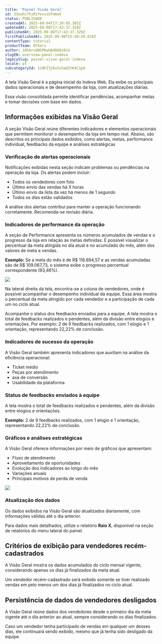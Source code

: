 ```yaml
---
title: 'Painel Visão Geral'
id: 33ouhc7hiMiYevviUfm6wV
status: PUBLISHED
createdAt: 2025-09-04T17:20:05.305Z
updatedAt: 2025-09-08T17:43:37.329Z
publishedAt: 2025-09-08T17:43:37.329Z
firstPublishedAt: 2025-09-08T15:48:59.810Z
contentType: tutorial
productTeam: Others
author: 2AhArvGNSPKwUAd8GOz0iU
slugEN: overview-panel-indeva
legacySlug: painel-visao-geral-indeva
locale: pt
subcategoryId: 1iNFZ3jKoIo5aOZtK4C1pO
---
```


A tela Visão Geral é a página inicial do Indeva Web. Ela exibe os principais dados operacionais e de desempenho da loja, com atualizações diárias.

Essa visão consolidada permite identificar pendências, acompanhar metas e tomar decisões com base em dados.

## Informações exibidas na Visão Geral
A seção Visão Geral reúne diferentes indicadores e elementos operacionais que permitem monitorar o desempenho da loja em tempo real. Abaixo, são descritos os principais dados exibidos, como alertas, metas, performance individual, feedbacks da equipe e análises estratégicas

### Verificação de alertas operacionais
Notificações exibidas nesta seção indicam problemas ou pendências na operação da loja. Os alertas podem incluir:

- Todos os vendedores com foto
- Último envio das vendas há X horas
- Último envio da lista da vez há menos de 1 segundo
- Todos os dias estão validados

A análise dos alertas contribui para manter a operação funcionando corretamente. Recomenda-se revisão diária.

### Indicadores de performance da operação
A seção de Performance apresenta os números acumulados de vendas e o progresso da loja em relação às metas definidas. É possível visualizar o percentual da meta atingida no dia atual e no acumulado do mês, além dos valores de meta e vendas.

**Exemplo:**
Se a meta do mês é de R$ 116.694,57 e as vendas acumuladas são de R$ 109.067,73, o sistema exibe o progresso percentual correspondente (93,46%).

![](https://raw.githubusercontent.com/vtexdocs/help-center-content/refs/heads/main/docs/pt/tutorials/indeva-by-vtex/vis%C3%A3o-geral-indeva/painel-visao-geral-indeva_1.png)

Na lateral direita da tela, encontra-se a coluna de vendedores, onde é possível acompanhar o desempenho individual da equipe. Essa área mostra o percentual da meta atingido por cada vendedor e a participação de cada um no ciclo atual.

Acompanhe o status dos feedbacks enviados para a equipe. A tela mostra o total de feedbacks realizados e pendentes, além da divisão entre elogios e orientações. Por exemplo: 2 de 9 feedbacks realizados, com 1 elogio e 1 orientação, representando 22,22% de conclusão.

### Indicadores de sucesso da operação
A Visão Geral também apresenta indicadores que auxiliam na análise da eficiência operacional:

- Ticket médio
- Peças por atendimento
- axa de conversão
- Usabilidade da plataforma

### Status de feedbacks enviados à equipe
A tela mostra o total de feedbacks realizados e pendentes, além da divisão entre elogios e orientações.

**Exemplo:** 2 de 9 feedbacks realizados, com 1 elogio e 1 orientação, representando 22,22% de conclusão.

### Gráficos e análises estratégicas
A Visão Geral oferece informações por meio de gráficos que apresentam:

- Fluxo de atendimento
- Aproveitamento de oportunidades
- Evolução dos indicadores ao longo do mês
- Variações anuais
- Principais motivos de perda de venda

![](https://raw.githubusercontent.com/vtexdocs/help-center-content/refs/heads/main/docs/pt/tutorials/indeva-by-vtex/vis%C3%A3o-geral-indeva/painel-visao-geral-indeva_2.png)

### Atualização dos dados
Os dados exibidos na Visão Geral são atualizados diariamente, com informações válidas até o dia anterior.

Para dados mais detalhados, utilize o relatório **Raio X**, disponível na seção de relatórios do menu lateral do painel.

## Critérios de exibição para vendedores recém-cadastrados
A Visão Geral mostra os dados acumulados do ciclo mensal vigente, considerando apenas os dias já finalizados da meta atual.

Um vendedor recém-cadastrado será exibido somente se tiver realizado vendas em pelo menos um dos dias já finalizados no ciclo atual.

## Persistência de dados de vendedores desligados
A Visão Geral reúne dados dos vendedores desde o primeiro dia da meta vigente até o dia anterior ao atual, sempre considerando os dias finalizados.

Caso um vendedor tenha participado de vendas em qualquer um desses dias, ele continuará sendo exibido, mesmo que já tenha sido desligado da equipe.
